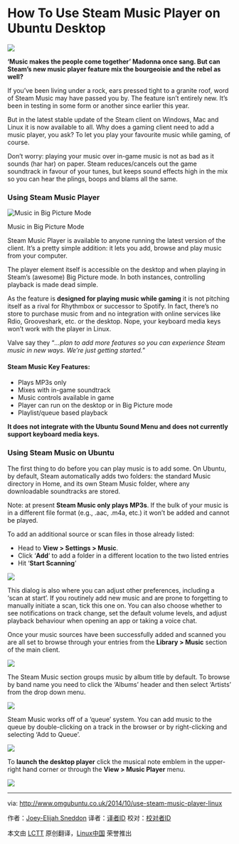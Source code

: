 How To Use Steam Music Player on Ubuntu Desktop
================================================================================
![](http://www.omgubuntu.co.uk/wp-content/uploads/2014/09/steam-music.jpg)

**‘Music makes the people come together’ Madonna once sang. But can Steam’s new music player feature mix the bourgeoisie and the rebel as well?**

If you’ve been living under a rock, ears pressed tight to a granite roof, word of Steam Music may have passed you by.  The feature isn’t entirely new. It’s been in testing in some form or another since earlier this year.

But in the latest stable update of the Steam client on Windows, Mac and Linux it is now available to all.  Why does a gaming client need to add a music player, you ask? To let you play your favourite music while gaming, of course.

Don’t worry: playing your music over in-game music is not as bad as it sounds (har har) on paper. Steam reduces/cancels out the game soundtrack in favour of your tunes, but keeps sound effects high in the mix so you can hear the plings, boops and blams all the same.

### Using Steam Music Player ###

![Music in Big Picture Mode](http://www.omgubuntu.co.uk/wp-content/uploads/2014/10/steam-music-bpm.jpg)

Music in Big Picture Mode

Steam Music Player is available to anyone running the latest version of the client. It’s a pretty simple addition: it lets you add, browse and play music from your computer.

The player element itself is accessible on the desktop and when playing in Steam’s (awesome) Big Picture mode. In both instances, controlling playback is made dead simple.

As the feature is **designed for playing music while gaming** it is not pitching itself as a rival for Rhythmbox or successor to Spotify. In fact, there’s no store to purchase music from and no integration with online services like Rdio, Grooveshark, etc. or the desktop. Nope, your keyboard media keys won’t work with the player in Linux.

Valve say they “*…plan to add more features so you can experience Steam music in new ways. We’re just getting started.*”

#### Steam Music Key Features: ####

- Plays MP3s only
- Mixes with in-game soundtrack
- Music controls available in game
- Player can run on the desktop or in Big Picture mode
- Playlist/queue based playback

**It does not integrate with the Ubuntu Sound Menu and does not currently support keyboard media keys.**

### Using Steam Music on Ubuntu ###

The first thing to do before you can play music is to add some. On Ubuntu, by default, Steam automatically adds two folders: the standard Music directory in Home, and its own Steam Music folder, where any downloadable soundtracks are stored.

Note: at present **Steam Music only plays MP3s**. If the bulk of your music is in a different file format (e.g., .aac, .m4a, etc.) it won’t be added and cannot be played.

To add an additional source or scan files in those already listed:

- Head to **View > Settings > Music**.
- Click ‘**Add**‘ to add a folder in a different location to the two listed entries
- Hit ‘**Start Scanning**’ 

![](http://www.omgubuntu.co.uk/wp-content/uploads/2014/09/Tardis.jpg)

This dialog is also where you can adjust other preferences, including a ‘scan at start’. If you routinely add new music and are prone to forgetting to manually initiate a scan, tick this one on. You can also choose whether to see notifications on track change, set the default volume levels, and adjust playback behaviour when opening an app or taking a voice chat.

Once your music sources have been successfully added and scanned you are all set to browse through your entries from the **Library > Music** section of the main client.

![](http://www.omgubuntu.co.uk/wp-content/uploads/2014/09/browser.jpg)

The Steam Music section groups music by album title by default. To browse by band name you need to click the ‘Albums’ header and then select ‘Artists’ from the drop down menu.

![](http://www.omgubuntu.co.uk/wp-content/uploads/2014/10/steam-selection.jpg)

Steam Music works off of a ‘queue’ system. You can add music to the queue by double-clicking on a track in the browser or by right-clicking and selecting ‘Add to Queue’.

![](http://www.omgubuntu.co.uk/wp-content/uploads/2014/10/steam-music-queue.jpg)

To **launch the desktop player** click the musical note emblem in the upper-right hand corner or through the **View > Music Player** menu.

![](http://www.omgubuntu.co.uk/wp-content/uploads/2014/10/steam-music.jpg)

--------------------------------------------------------------------------------

via: http://www.omgubuntu.co.uk/2014/10/use-steam-music-player-linux

作者：[Joey-Elijah Sneddon][a]
译者：[译者ID](https://github.com/译者ID)
校对：[校对者ID](https://github.com/校对者ID)

本文由 [LCTT](https://github.com/LCTT/TranslateProject) 原创翻译，[Linux中国](http://linux.cn/) 荣誉推出

[a]:https://plus.google.com/117485690627814051450/?rel=author

